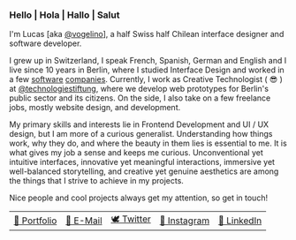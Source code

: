### Hello | Hola | Hallo | Salut

I'm Lucas [aka [@vogelino](https://github.com/vogelino)], a half Swiss half Chilean interface designer and software developer.

I grew up in Switzerland, I speak French, Spanish, German and English and I live since 10 years in Berlin, where I studied Interface Design and worked in a few [software](https://www.ubermetrics-technologies.com/) [companies](https://www.nexenio.com/). Currently, I work as Creative Technologist ( 😎 ) at [@technologiestiftung](https://github.com/technologiestiftung/), where we develop web prototypes for Berlin's public sector and its citizens. On the side, I also take on a few freelance jobs, mostly website design, and development.

My primary skills and interests lie in Frontend Development and UI / UX design, but I am more of a curious generalist. Understanding how things work, why they do, and where the beauty in them lies is essential to me. It is what gives my job a sense and keeps me curious. Unconventional yet intuitive interfaces, innovative yet meaningful interactions, immersive yet well-balanced storytelling, and creative yet genuine aesthetics are among the things that I strive to achieve in my projects.

Nice people and cool projects always get my attention, so get in touch!

<table>
  <tr>
    <td>
      <a href="https://vogelino.com">🔗 Portfolio</a>
    </td>
    <td>
      <a href="mailto:contact@vogelino.com">💌 E-Mail</a>
    </td>
    <td>
      <a href="https://twitter.com/soyvogelino">🕊 Twitter</a>
    </td>
    <td>
      <a href="https://www.instagram.com/uccellito">📸 Instagram</a>
    </td>
    <td>
      <a href="https://www.linkedin.com/in/vogelino">👔 LinkedIn</a>
    </td>
  </tr>
</table>

<!--
**vogelino/vogelino** is a ✨ _special_ ✨ repository because its `README.md` (this file) appears on your GitHub profile.

Here are some ideas to get you started:

- 🔭 I’m currently working on ...
- 🌱 I’m currently learning ...
- 👯 I’m looking to collaborate on ...
- 🤔 I’m looking for help with ...
- 💬 Ask me about ...
- 📫 How to reach me: ...
- 😄 Pronouns: ...
- ⚡ Fun fact: ...
-->
